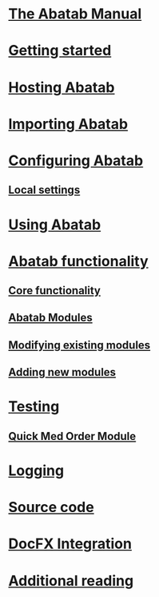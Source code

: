# [The Abatab Manual](index.md)

# [Getting started](man-GettingStarted-Home.md)

# [Hosting Abatab](man-Hosting-Home.md)

# [Importing Abatab](man-Importing-Home.md)

# [Configuring Abatab](man-Configuration-Home.md)

## [Local settings](man-Configuration-LocalSettings.md)

# [Using Abatab](man-Using-Home.md)

# [Abatab functionality](man-Functionality-Home.md)

## [Core functionality](man-Functionality-Core.md)

## [Abatab Modules](man-Functionality-Modules.md)

## [Modifying existing modules](man-Functionality-Existing.md)

## [Adding new modules](man-Functionality-New.md)

# [Testing](man-Testing-Home.md)

## [Quick Med Order Module](man-Testing-ModQuickMedOrder.md)

# [Logging](man-Logging-Home.md)

# [Source code](man-SourceCode-Home.md)

# [DocFX Integration](man-DocFx-Home.md)

# [Additional reading](man-AdditionalInformation-Home.md)